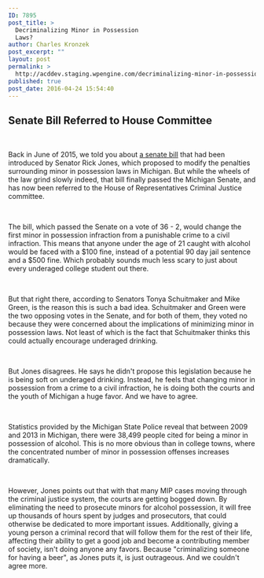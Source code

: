 ```yaml
---
ID: 7895
post_title: >
  Decriminalizing Minor in Possession
  Laws?
author: Charles Kronzek
post_excerpt: ""
layout: post
permalink: >
  http://acddev.staging.wpengine.com/decriminalizing-minor-in-possession-laws.html
published: true
post_date: 2016-04-24 15:54:40
---
```

<h2><b>Senate Bill Referred to House Committee</b></h2>
&nbsp;

<span style="font-weight: 400;">Back in June of 2015, we told you about </span><a href="http://acddev.staging.wpengine.com/michigan-minor-in-possession-law.html" target="_blank"><span style="font-weight: 400;">a senate bill</span></a><span style="font-weight: 400;"> that had been introduced by Senator Rick Jones, which proposed to modify the penalties surrounding minor in possession laws in Michigan. But while the wheels of the law grind slowly indeed, that bill finally passed the Michigan Senate, and has now been referred to the House of Representatives Criminal Justice committee.</span>

&nbsp;

<span style="font-weight: 400;">The bill, which passed the Senate on a vote of 36 - 2, would change the first minor in possession infraction from a punishable crime to a civil infraction. This means that anyone under the age of 21 caught with alcohol would be faced with a $100 fine, instead of a potential 90 day jail sentence and a $500 fine. Which probably sounds much less scary to just about every underaged college student out there.</span><!--more-->

&nbsp;

<span style="font-weight: 400;">But that right there, according to Senators Tonya Schuitmaker and Mike Green, is the reason this is such a bad idea. Schuitmaker and Green were the two opposing votes in the Senate, and for both of them, they voted no because they were concerned about the implications of minimizing minor in possession laws. Not least of which is the fact that Schuitmaker thinks this could actually encourage underaged drinking.</span>

&nbsp;

<span style="font-weight: 400;">But Jones disagrees. He says he didn't propose this legislation because he is being soft on underaged drinking. Instead, he feels that changing minor in possession from a crime to a civil infraction, he is doing both the courts and the youth of Michigan a huge favor. And we have to agree.</span>

&nbsp;

<span style="font-weight: 400;">Statistics provided by the Michigan State Police reveal that between 2009 and 2013 in Michigan, there were 38,499 people cited for being a minor in possession of alcohol. This is no more obvious than in college towns, where the concentrated number of minor in possession offenses increases dramatically.</span>

&nbsp;

<span style="font-weight: 400;">However, Jones points out that with that many MIP cases moving through the criminal justice system, the courts are getting bogged down. By eliminating the need to prosecute minors for alcohol possession, it will free up thousands of hours spent by judges and prosecutors, that could otherwise be dedicated to more important issues. </span>
<span style="font-weight: 400;">Additionally, giving a young person a criminal record that will follow them for the rest of their life, affecting their ability to get a good job and become a contributing member of society, isn't doing anyone any favors. Because "criminalizing someone for having a beer", as Jones puts it, is just outrageous. And we couldn't agree more.</span>